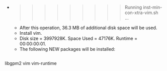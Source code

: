 * >>>>>>>>> Running inst-min-con-xtra-vim.sh ...
  * After this operation, 36.3 MB of additional disk space will be used.
  * Install vim.
  * Disk size = 3997928K. Space Used = 47176K. Runtime = 00:00:00:01.
  * The following NEW packages will be installed:
  ```bash
libgpm2 vim vim-runtime
  ```
